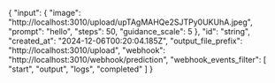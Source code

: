 {
  "input": {
    "image": "http://localhost:3010/upload/upTAgMAHQe2SJTPy0UKUhA.jpeg",
    "prompt": "hello",
    "steps": 50,
    "guidance_scale": 5
  },
  "id": "string",
  "created_at": "2024-12-06T00:20:04.185Z",
  "output_file_prefix": "http://localhost:3010/upload",
  "webhook": "http://localhost:3010/webhook/prediction",
  "webhook_events_filter": [
    "start",
    "output",
    "logs",
    "completed"
  ]
}